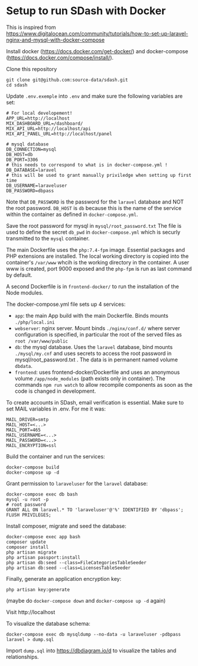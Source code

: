 # Setup to run SDash with Docker

This is inspired from https://www.digitalocean.com/community/tutorials/how-to-set-up-laravel-nginx-and-mysql-with-docker-compose

Install docker (https://docs.docker.com/get-docker/) and docker-compose (https://docs.docker.com/compose/install/).

Clone this repository

    git clone git@github.com:source-data/sdash.git
    cd sdash

Update `.env.exemple` into `.env` and make sure the following variables are set:

    # For local developement!
    APP_URL=http://localhost
    MIX_DASHBOARD_URL=/dashboard/
    MIX_API_URL=http://localhost/api
    MIX_API_PANEL_URL=http://localhost/panel

    # mysql database
    DB_CONNECTION=mysql
    DB_HOST=db
    DB_PORT=3306
    # this needs to correspond to what is in docker-compose.yml !
    DB_DATABASE=laravel
    # this will be used to grant manually priviledge when setting up first time
    DB_USERNAME=laraveluser
    DB_PASSWORD=dbpass

Note that `DB_PASSWORD` is the password for the `laravel` database and NOT the root password. `DB_HOST` is `db` because this is the name of the service within the container as defined in `docker-compose.yml`.

Save the root password for mysql in `mysql/root_password.txt` The file is used to define the secret `db_pwd` in `docker-compose.yml` which is securly transmitted to the `mysql` container.

The main Dockerfile uses the `php:7.4-fpm` image. Essential packages and PHP extensions are installed.
The  local working directory is copied into the container's `/var/www` whcih is the working directory in the container.
A user www is created, port 9000 exposed and the `php-fpm` is run as last command by default.

A second Dockerfile is in `frontend-docker/` to run the installation of the Node modules. 

The docker-compose.yml file sets up 4 services:

- `app`: the main App build with the main Dockerfile. Binds mounts `./php/local.ini`
- `webserver`: nginx server. Mount binds `./nginx/conf.d/` where server configuration is specified, in particular the root of the served files as `root /var/www/public`
- `db`: the mysql database. Uses the `laravel` database, bind mounts `./mysql/my.cnf` and uses secrets to access the root password in mysql/root_password.txt . The data is in permanent named volume `dbdata`.
- `frontend`: uses frontend-docker/Dockerfile and uses an anonymous volume `/app/node_modules` (path exists only in container). The commands `npm run watch` to allow recompile components as soon as the code is changed in development.


To create accounts in SDash, email verification is essential. Make sure to set MAIL variables in .env. 
For me it was:

    MAIL_DRIVER=smtp
    MAIL_HOST=<...>
    MAIL_PORT=465
    MAIL_USERNAME=<...>
    MAIL_PASSWORD=<...>
    MAIL_ENCRYPTION=ssl

Build the container and run the services:

    docker-compose build
    docker-compose up -d

Grant permission to `laraveluser` for the `laravel` database:

    docker-compose exec db bash
    mysql -u root -p 
    # root password
    GRANT ALL ON laravel.* TO 'laraveluser'@'%' IDENTIFIED BY 'dbpass';
    FLUSH PRIVILEGES;

Install composer, migrate and seed the database:

    docker-compose exec app bash
    composer update
    composer install
    php artisan migrate
    php artisan passport:install
    php artisan db:seed --class=FileCategoriesTableSeeder
    php artisan db:seed --class=LicensesTableSeeder

Finally, generate an application encryption key:

    php artisan key:generate

(maybe do `docker-compose down` and `docker-compose up -d` again)

Visit http://localhost

To visualize the database schema:

    docker-compose exec db mysqldump --no-data -u laraveluser -pdbpass laravel > dump.sql

Import `dump.sql` into https://dbdiagram.io/d to visualize the tables and relationships.
